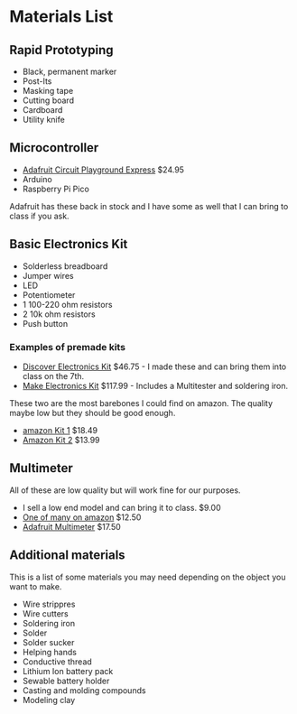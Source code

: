 # Materials List

## Rapid Prototyping

- Black, permanent marker
- Post-Its
- Masking tape
- Cutting board
- Cardboard
- Utility knife

## Microcontroller
- [Adafruit Circuit Playground Express](https://learn.adafruit.com/adafruit-circuit-playground-express/overview) $24.95
- Arduino
- Raspberry Pi Pico

Adafruit has these back in stock and I have some as well that I can bring to class if you ask.

## Basic Electronics Kit

- Solderless breadboard
- Jumper wires
- LED
- Potentiometer
- 1 100-220 ohm resistors
- 2 10k ohm resistors
- Push button

### Examples of premade kits

- [Discover Electronics Kit](http://sparklelabs.com/index_store.php) $46.75 - I made these and can bring them into class on the 7th.
- [Make Electronics Kit](https://www.amazon.com/Make-Electronics-Intermediate-Component-Experiments/dp/B09HL84X33/) $117.99 - Includes a Multitester and soldering iron.

These two are the most barebones I could find on amazon. The quality maybe low but they should be good enough.
- [amazon Kit 1](https://smile.amazon.com/REXQualis-Electronics-tie-Points-Breadboard-Potentiometer/dp/B073ZC68QG/) $18.49
- [Amazon Kit 2](https://smile.amazon.com/EL-CK-002-Electronic-Breadboard-Capacitor-Potentiometer/dp/B01ERP6WL4/) $13.99

## Multimeter
All of these are low quality but will work fine for our purposes.
- I sell a low end model and can bring it to class. $9.00
- [One of many on amazon](https://smile.amazon.com/AstroAI-Digital-Multimeter-Voltage-Tester/dp/B01ISAMUA6/) $12.50
- [Adafruit Multimeter](https://www.adafruit.com/product/2034) $17.50

## Additional materials
This is a list of some materials you may need depending on the object you want to make.

- Wire strippres
- Wire cutters
- Soldering iron
- Solder
- Solder sucker
- Helping hands
- Conductive thread
- Lithium Ion battery pack
- Sewable battery holder
- Casting and molding compounds
- Modeling clay

